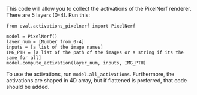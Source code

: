 This code will allow you to collect the activations of the PixelNerf renderer. There are 5 layers (0-4). Run this:

```
from eval.activations_pixelnerf import PixelNerf

model = PixelNerf()
layer_num = [Number from 0-4]
inputs = [a list of the image names]
IMG_PTH = [a list of the path of the images or a string if its the same for all]
model.compute_activation(layer_num, inputs, IMG_PTH)
```

To use the activations, run `model.all_activations`. Furthermore, the activations are shaped in 4D array, but if flattened is preferred, that code should be added.  
